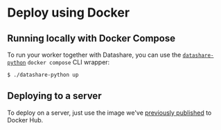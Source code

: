 # Deploy using Docker

## Running locally with Docker Compose

To run your worker together with Datashare, you can use the [`datashare-python`](https://github.com/ICIJ/datashare-python/blob/main/datashare-python) `docker compose` CLI wrapper:
<!-- termynal -->
```console
$ ./datashare-python up
```

## Deploying to a server

To deploy on a server, just use the image we've [previously published](build.md#publish-to-docker-hub) to Docker Hub.

